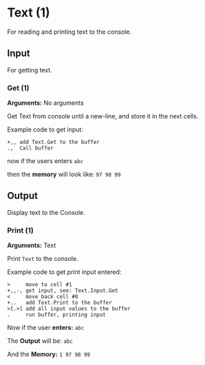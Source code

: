 # Text (1)

For reading and printing text to the console. 

## Input

For getting text.

### Get (1)

**Arguments:** No arguments

Get Text from console until a new-line, and store it in the next cells.  

Example code to get input:

```BrainFuck
+,, add Text.Get to the buffer
.,  Call buffer
```

now if the users enters `abc`

then the **memory** will look like: `97 98 99`

## Output

Display text to the Console.

### Print (1)

**Arguments:** Text

Print `Text` to the console.

Example code to get print input entered:

```BrainFuck
>     move to cell #1
+,,-, get input, see: Text.Input.Get
<     move back cell #0
+..   add Text.Print to the buffer
>[.>] add all input values to the buffer
.     run buffer, printing input
```

Now if the user **enters:** `abc`

The **Output** will be: `abc`

And the **Memory:** `1 97 98 99`
